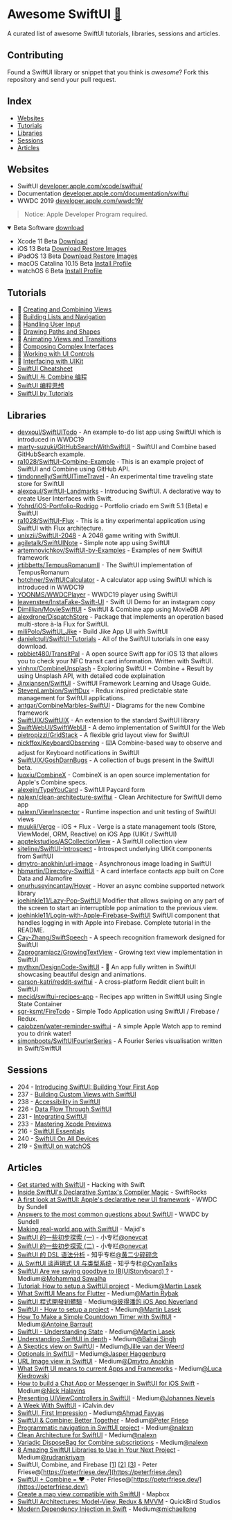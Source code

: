 # Awesome SwiftUI [🧭](https://chinsyo.com/awesome-swiftui "Open in browser")

A curated list of awesome SwiftUI tutorials, libraries, sessions and articles.

## Contributing

Found a SwiftUI library or snippet that you think is *awesome*? Fork this repository and send your pull request.

## Index

  - [Websites](#websites) 
  - [Tutorials](#tutorials)
  - [Libraries](#libraries)
  - [Sessions](#sessions)
  - [Articles](#articles)

## Websites

* SwiftUI [developer.apple.com/xcode/swiftui/](https://developer.apple.com/xcode/swiftui/)
* Documentation [developer.apple.com/documentation/swiftui](https://developer.apple.com/documentation/swiftui)
* WWDC 2019 [developer.apple.com/wwdc19/](https://developer.apple.com/wwdc19/)


> Notice: Apple Developer Program required.
<details open>
  <summary>Beta Software <a href="https://developer.apple.com/download/">download</a></summary>
  <ul><li>Xcode 11 Beta <a href="https://developer.apple.com/services-account/download?path=/WWDC_2019/Xcode_11_Beta/Xcode_11_Beta.xip">Download</a></li>
  <li>iOS 13 Beta <a href="https://developer.apple.com/download/#ios-restore-images-iphone-new">Download Restore Images</a></li>
  <li>iPadOS 13 Beta <a href="https://developer.apple.com/download/#ios-restore-images-ipad-new">Download Restore Images</a></li>
  <li>macOS Catalina 10.15 Beta <a href="https://developer.apple.com/services-account/download?path=/WWDC_2019/macOS_10.15_Developer_Beta_Access_Utility/macOSDeveloperBetaAccessUtility.dmg">Install Profile</a></li>
  <li>watchOS 6 Beta <a href="https://developer.apple.com/services-account/download?path=/WWDC_2019/watchOS_6_beta_Configuration_Profile/watchOS_6_Beta_Profilemobileconfig.mobileconfig">Install Profile</a></li></ul>
</details>

## Tutorials

*  [Creating and Combining Views](https://developer.apple.com/tutorials/swiftui/creating-and-combining-views)
*  [Building Lists and Navigation](https://developer.apple.com/tutorials/swiftui/building-lists-and-navigation)
*  [Handling User Input](https://developer.apple.com/tutorials/swiftui/handling-user-input)
*  [Drawing Paths and Shapes](https://developer.apple.com/tutorials/swiftui/drawing-paths-and-shapes)
*  [Animating Views and Transitions](https://developer.apple.com/tutorials/swiftui/animating-views-and-transitions)
*  [Composing Complex Interfaces](https://developer.apple.com/tutorials/swiftui/composing-complex-interfaces)
*  [Working with UI Controls](https://developer.apple.com/tutorials/swiftui/working-with-ui-controls)
*  [Interfacing with UIKit](https://developer.apple.com/tutorials/swiftui/interfacing-with-uikit)
* [SwiftUI Cheatsheet](https://github.com/SimpleBoilerplates/SwiftUI-Cheat-Sheet)
* [SwiftUI 与 Combine 编程](https://objccn.io/products/swift-ui)
* [SwiftUI 编程思想](https://objccn.io/products/thinking-in-swiftui)
* [SwiftUI by Tutorials](https://store.raywenderlich.com/products/swiftui-by-tutorials)

## Libraries
* [devxoul/SwiftUITodo](https://github.com/devxoul/SwiftUITodo) - An example to-do list app using SwiftUI which is introduced in WWDC19
* [marty-suzuki/GitHubSearchWithSwiftUI](https://github.com/marty-suzuki/GitHubSearchWithSwiftUI) - SwiftUI and Combine based GitHubSearch example.
* [ra1028/SwiftUI-Combine-Example](https://github.com/ra1028/SwiftUI-Combine-Example) - This is an example project of SwiftUI and Combine using GitHub API.
* [timdonnelly/SwiftUITimeTravel](https://github.com/timdonnelly/SwiftUITimeTravel) - An experimental time traveling state store for SwiftUI
* [alexpaul/SwiftUI-Landmarks](https://github.com/alexpaul/SwiftUI-Landmarks) - Introducing SwiftUI. A declarative way to create User Interfaces with Swift.
* [Yohrd/iOS-Portfolio-Rodrigo](https://github.com/Yohrd/iOS-Portfolio-Rodrigo) - Portfolio criado em Swift 5.1 (Beta) e SwiftUI
* [ra1028/SwiftUI-Flux](https://github.com/ra1028/SwiftUI-Flux) - This is a tiny experimental application using SwiftUI with Flux architecture.
* [unixzii/SwiftUI-2048](https://github.com/unixzii/SwiftUI-2048) - A 2048 game writing with SwiftUI.
* [agiletalk/SwiftUINote](https://github.com/agiletalk/SwiftUINote) - Simple note app using SwiftUI
* [artemnovichkov/SwiftUI-by-Examples](https://github.com/artemnovichkov/SwiftUI-by-Examples) - Examples of new SwiftUI framework
* [jrtibbetts/TempusRomanumII](https://github.com/jrtibbetts/TempusRomanumII) - The SwiftUI implementation of TempusRomanum
* [hotchner/SwiftUICalculator](https://github.com/hotchner/SwiftUICalculator) - A calculator app using SwiftUI which is introduced in WWDC19
* [YOONMS/WWDCPlayer](https://github.com/YOONMS/WWDCPlayer) - WWDC19 player using SwiftUI 
* [leavenstee/InstaFake-Swift-UI](https://github.com/leavenstee/InstaFake-Swift-UI) - Swift UI Demo for an instagram copy
* [Dimillian/MovieSwiftUI](https://github.com/Dimillian/MovieSwiftUI) - SwiftUI & Combine app using MovieDB API
* [alexdrone/DispatchStore](https://github.com/alexdrone/DispatchStore) - Package that implements an operation based multi-store à-la Flux for SwiftUI.
* [miliPolo/SwiftUI_Jike](https://github.com/miliPolo/SwiftUI_Jike) - Build Jike App UI with SwiftUI
* [danielctull/SwiftUI-Tutorials](https://github.com/danielctull/SwiftUI-Tutorials) - All of the SwiftUI tutorials in one easy download.
* [robbiet480/TransitPal](https://github.com/robbiet480/TransitPal) - A open source Swift app for iOS 13 that allows you to check your NFC transit card information. Written with SwiftUI.
* [vinhnx/CombineUnsplash](https://github.com/vinhnx/CombineUnsplash) - Exploring SwiftUI + Combine + Result by using Unsplash API, with detailed code explaination
* [Jinxiansen/SwiftUI](https://github.com/Jinxiansen/SwiftUI) - SwiftUI Framework Learning and Usage Guide. 
* [StevenLambion/SwiftDux](https://github.com/StevenLambion/SwiftDux) - Redux inspired predictable state management for SwiftUI applications.
* [antgar/CombineMarbles-SwiftUI](https://github.com/antgar/CombineMarbles-SwiftUI) - Diagrams for the new Combine framework 
* [SwiftUIX/SwiftUIX](https://github.com/SwiftUIX/SwiftUIX) - An extension to the standard SwiftUI library
* [SwiftWebUI/SwiftWebUI](https://github.com/SwiftWebUI/SwiftWebUI) - A demo implementation of SwiftUI for the Web
* [pietropizzi/GridStack](https://github.com/pietropizzi/GridStack) - A flexible grid layout view for SwiftUI
* [nickffox/KeyboardObserving](https://github.com/nickffox/KeyboardObserving) - ⌨️A Combine-based way to observe and adjust for Keyboard notifications in SwiftUI
* [SwiftUIX/GoshDarnBugs](https://github.com/SwiftUIX/GoshDarnBugs) - A collection of bugs present in the SwiftUI beta.
* [luoxiu/CombineX](https://github.com/luoxiu/CombineX) - CombineX is an open source implementation for Apple's Combine specs.
* [alexejn/TypeYouCard](https://github.com/alexejn/TypeYouCard) - SwiftUI Paycard form
* [nalexn/clean-architecture-swiftui](https://github.com/nalexn/clean-architecture-swiftui) - Clean Architecture for SwiftUI demo app
* [nalexn/ViewInspector](https://github.com/nalexn/ViewInspector) - Runtime inspection and unit testing of SwiftUI views
* [muukii/Verge](https://github.com/muukii/Verge) - iOS + Flux - Verge is a state management tools (Store, ViewModel, ORM, Reactive) on iOS App (UIKit / SwiftUI)
* [apptekstudios/ASCollectionView](https://github.com/apptekstudios/ASCollectionView) - A SwiftUI collection view
* [siteline/SwiftUI-Introspect](https://github.com/siteline/SwiftUI-Introspect) - Introspect underlying UIKit components from SwiftUI
* [dmytro-anokhin/url-image](https://github.com/dmytro-anokhin/url-image) - Asynchronous image loading in SwiftUI
* [hbmartin/Directory-SwiftUI](https://github.com/hbmartin/Directory-SwiftUI) - A card interface contacts app built on Core Data and Alamofire
* [onurhuseyincantay/Hover](https://github.com/onurhuseyincantay/Hover) - Hover an async combine supported network library
* [joehinkle11/Lazy-Pop-SwiftUI](https://github.com/joehinkle11/Lazy-Pop-SwiftUI) Modifier that allows swiping on any part of the screen to start an interruptible pop animation to the previous view.
* [joehinkle11/Login-with-Apple-Firebase-SwiftUI](https://github.com/joehinkle11/Login-with-Apple-Firebase-SwiftUI) SwiftUI component that handles logging in with Apple into Firebase. Complete tutorial in the README.
* [Cay-Zhang/SwiftSpeech](https://github.com/Cay-Zhang/SwiftSpeech) - A speech recognition framework designed for SwiftUI
* [Zaprogramiacz/GrowingTextView](https://github.com/Zaprogramiacz/GrowingTextView) - Growing text view implementation in SwiftUI
* [mythxn/DesignCode-SwiftUI](https://github.com/mythxn/DesignCode-SwiftUI) - 📱 An app fully written in SwiftUI showcasing beautiful design and animations.
* [carson-katri/reddit-swiftui](https://github.com/carson-katri/reddit-swiftui) - A cross-platform Reddit client built in SwiftUI
* [mecid/swiftui-recipes-app](https://github.com/mecid/swiftui-recipes-app) - Recipes app written in SwiftUI using Single State Container
* [sgr-ksmt/FireTodo](https://github.com/sgr-ksmt/FireTodo) - Simple Todo Application using SwiftUI / Firebase / Redux.
* [caiobzen/water-reminder-swiftui](https://github.com/caiobzen/water-reminder-swiftui) - A simple Apple Watch app to remind you to drink water!
* [simonboots/SwiftUIFourierSeries](https://github.com/simonboots/SwiftUIFourierSeries) - A Fourier Series visualisation written in Swift/SwiftUI

## Sessions

* 204 - [Introducing SwiftUI: Building Your First App](https://developer.apple.com/videos/play/wwdc2019/204/)
* 237 - [Building Custom Views with SwiftUI](https://developer.apple.com/videos/play/wwdc2019/237)
* 238 - [Accessibility in SwiftUI](https://developer.apple.com/videos/play/wwdc2019/238)
* 226 - [Data Flow Through SwiftUI](https://developer.apple.com/videos/play/wwdc2019/226)
* 231 - [Integrating SwiftUI](https://developer.apple.com/videos/play/wwdc2019/231)
* 233 - [Mastering Xcode Previews](https://developer.apple.com/videos/play/wwdc2019/233)
* 216 - [SwiftUI Essentials](https://developer.apple.com/videos/play/wwdc2019/216)
* 240 - [SwiftUI On All Devices](https://developer.apple.com/videos/play/wwdc2019/240)
* 219 - [SwiftUI on watchOS](https://developer.apple.com/videos/play/wwdc2019/219)

## Articles

* [Get started with SwiftUI](https://www.hackingwithswift.com/articles/194/get-started-with-swiftui) - Hacking with Swift
* [Inside SwiftUI's Declarative Syntax's Compiler Magic](https://swiftrocks.com/inside-swiftui-compiler-magic.html) - SwiftRocks
* [A first look at SwiftUI: Apple's declarative new UI framework](https://wwdcbysundell.com/2019/swiftui-first-look/) - WWDC by Sundell
* [Answers to the most common questions about SwiftUI](https://wwdcbysundell.com/2019/swiftui-common-questions/) - WWDC by Sundell
* [Making real-world app with SwiftUI](https://mecid.github.io/2019/06/05/swiftui-making-real-world-app/) - Majid's
* [SwiftUI 的一些初步探索 (一)](https://xiaozhuanlan.com/topic/7652341890) - 小专栏[@onevcat](https://xiaozhuanlan.com/u/onevcat)
* [SwiftUI 的一些初步探索 (二)](https://xiaozhuanlan.com/topic/5346879201) - 小专栏[@onevcat](https://xiaozhuanlan.com/u/onevcat)
* [SwiftUI 的 DSL 语法分析](https://zhuanlan.zhihu.com/p/68294674) - 知乎专栏[@黄二少碎碎念](https://zhuanlan.zhihu.com/hjcapple)
* [从 SwiftUI 谈声明式 UI 与类型系统](https://zhuanlan.zhihu.com/p/68275232) - 知乎专栏[@CyanTalks](https://zhuanlan.zhihu.com/cyantalks)
* [SwiftUI Are we saying goodbye to IB(UIStoryboard) ?](https://medium.com/@themedo8000/swiftui-are-we-saying-goodbye-to-ib-718035e83b07) - Medium[@Mohammad Sawalha](https://medium.com/@themedo8000)
* [Tutorial: How to setup a SwiftUI project](https://medium.com/@martinlasek/swiftui-getting-started-372389fff423) - Medium[@Martin Lasek](https://medium.com/@martinlasek)
* [What SwiftUI Means for Flutter](https://medium.com/flutter-nyc/what-swiftui-means-for-flutter-6d5898f7adf7) - Medium[@Martin Rybak](https://medium.com/@martinrybak)
* [SwiftUI 程式開發初體驗](https://medium.com/%E5%BD%BC%E5%BE%97%E6%BD%98%E7%9A%84-swift-ios-app-%E9%96%8B%E7%99%BC%E5%95%8F%E9%A1%8C%E8%A7%A3%E7%AD%94%E9%9B%86/swiftui-%E7%A8%8B%E5%BC%8F%E9%96%8B%E7%99%BC%E5%88%9D%E9%AB%94%E9%A9%97-aea9122741b1) - Medium[@彼得潘的 iOS App Neverland](https://medium.com/@apppeterpan)
* [SwiftUI - How to setup a project](https://medium.com/@martinlasek/swiftui-getting-started-372389fff423) - Medium[@Martin Lasek](https://medium.com/@martinlasek)
* [How To Make a Simple Countdown Timer with SwiftUI](https://medium.com/better-programming/make-a-simple-countdown-with-timer-and-swiftui-3ce355b54986) - Medium[@Antoine Barrault](https://medium.com/@ant_one)
* [SwiftUI - Understanding State](https://medium.com/@martinlasek/swiftui-understanding-state-8afa23fd9f1f) - Medium[@Martin Lasek](https://medium.com/@martinlasek)
* [Understanding SwiftUI in depth](https://medium.com/techtron/understanding-swiftui-in-depth-58d42614619e) - Medium[@Balraj Singh](https://medium.com/@erbalrajs)
* [A Skeptics view on SwiftUI](https://medium.com/@JillevdWeerd/a-skeptics-view-on-swiftui-cc6636b6fd3b) - Medium[@Jille van der Weerd](https://medium.com/@JillevdWeerd)
* [Optionals in SwiftUI](https://medium.com/q42-engineering/swiftui-optionals-ead04edd439f) - Medium[@Jasper Haggenburg](https://medium.com/@jpunt)
* [URL Image view in SwiftUI](https://medium.com/@dmytro.anokhin/url-image-view-in-swiftui-f08f85d942d8) - Medium[@Dmytro Anokhin](https://medium.com/@dmytro.anokhin)
* [What Swift UI means to current Apps and Frameworks](https://medium.com/@luca.kiedrowski/what-swift-ui-means-to-current-apps-and-frameworks-goodbye-hybrid-apps-77479a1ba0d9) - Medium[@Luca Kiedrowski](https://medium.com/@luca.kiedrowski)
* [How to build a Chat App or Messenger in SwiftUI for iOS Swift](https://medium.com/@halavins/how-to-build-a-chat-app-or-messenger-in-swiftui-for-ios-swift-b46dbe5cc0ab) - Medium[@Nick Halavins](https://medium.com/@halavins)
* [Presenting UIViewControllers in SwiftUI](https://medium.com/@Johannes_Nevels/presenting-uiviewcontrollers-in-swiftui-22388616a24c) - Medium[@Johannes Nevels](https://medium.com/@Johannes_Nevels)
* [A Week With SwiftUI](https://icalvin.dev/post/403) - iCalvin.dev
* [SwiftUI, First Impression](https://medium.com/@ahmadfayyas/swiftui-first-impression-37a734fa6f02) - Medium[@Ahmad Fayyas](https://medium.com/@ahmadfayyas)
* [SwiftUI & Combine: Better Together](https://medium.com/flawless-app-stories/swiftui-plus-combine-equals-love-791ad444a082) - Medium[@Peter Friese](https://medium.com/@peterfriese)
* [Programmatic navigation in SwiftUI project](https://medium.com/flawless-app-stories/programmatic-navigation-in-swiftui-project-81200f35150) - Medium[@nalexn](https://medium.com/@nalexn)
* [Clean Architecture for SwiftUI](https://medium.com/swlh/clean-architecture-for-swiftui-6d6c4eb1cf6a) - Medium[@nalexn](https://medium.com/@nalexn)
* [Variadic DisposeBag for Combine subscriptions](https://medium.com/better-programming/cancelbag-d928d126e8ca) - Medium[@nalexn](https://medium.com/@nalexn)
* [8 Amazing SwiftUI Libraries to Use in Your Next Project](https://medium.com/better-programming/8-amazing-swiftui-libraries-to-use-in-your-next-project-52efaf211143) - Medium[@rudrankriyam](https://medium.com/@rudrankriyam)
* SwiftUI, Combine, and Firebase [[1]](https://peterfriese.dev/replicating-reminder-swiftui-firebase-part1/) [[2]](https://peterfriese.dev/replicating-reminder-swiftui-firebase-part2/) [[3]](https://peterfriese.dev/replicating-reminder-swiftui-firebase-part3/) - Peter Friese@[https://peterfriese.dev/](https://peterfriese.dev/)
* [SwiftUI + Combine = ❤️](https://peterfriese.dev/swift-combine-love/) - Peter Friese@[https://peterfriese.dev/](https://peterfriese.dev/)
* [Create a map view compatible with SwiftUI](https://docs.mapbox.com/help/tutorials/ios-swiftui/) - Mapbox
* [SwiftUI Architectures: Model-View, Redux & MVVM](https://quickbirdstudios.com/blog/swiftui-architecture-redux-mvvm/) - QuickBird Studios
* [Modern Dependency Injection in Swift](https://medium.com/better-programming/modern-dependency-injection-in-swift-952286b308be) - Medium[@michaellong](https://medium.com/@michaellong)
